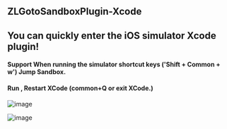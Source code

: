 ZLGotoSandboxPlugin-Xcode
------------

You can quickly enter the iOS simulator Xcode plugin!
-----
#### Support When running the simulator shortcut keys ('Shift + Common + w') Jump Sandbox. 
#### Run , Restart XCode (common+Q or exit XCode.) 

![image](https://github.com/MakeZL/ZLGotoSandboxPlugin/blob/master/1.png)

![image](https://github.com/MakeZL/ZLGotoSandboxPlugin/blob/master/screenshot1.png)
